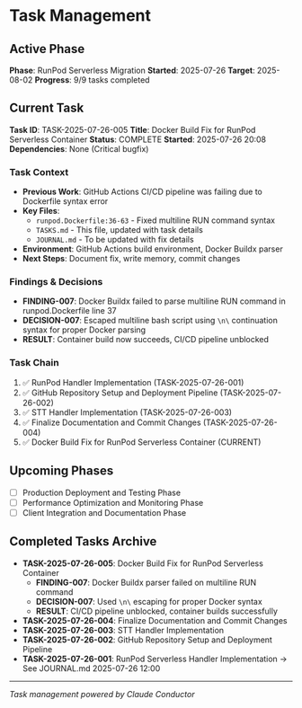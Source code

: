 # Task Management

## Active Phase
**Phase**: RunPod Serverless Migration
**Started**: 2025-07-26
**Target**: 2025-08-02
**Progress**: 9/9 tasks completed

## Current Task
**Task ID**: TASK-2025-07-26-005
**Title**: Docker Build Fix for RunPod Serverless Container
**Status**: COMPLETE
**Started**: 2025-07-26 20:08
**Dependencies**: None (Critical bugfix)

### Task Context
<!-- Critical information needed to resume this task -->
- **Previous Work**: GitHub Actions CI/CD pipeline was failing due to Dockerfile syntax error
- **Key Files**: 
  - `runpod.Dockerfile:36-63` - Fixed multiline RUN command syntax
  - `TASKS.md` - This file, updated with task details
  - `JOURNAL.md` - To be updated with fix details
- **Environment**: GitHub Actions build environment, Docker Buildx parser
- **Next Steps**: Document fix, write memory, commit changes

### Findings & Decisions
- **FINDING-007**: Docker Buildx failed to parse multiline RUN command in runpod.Dockerfile line 37
- **DECISION-007**: Escaped multiline bash script using `\n\` continuation syntax for proper Docker parsing
- **RESULT**: Container build now succeeds, CI/CD pipeline unblocked

### Task Chain
1. ✅ RunPod Handler Implementation (TASK-2025-07-26-001)
2. ✅ GitHub Repository Setup and Deployment Pipeline (TASK-2025-07-26-002)
3. ✅ STT Handler Implementation (TASK-2025-07-26-003)
4. ✅ Finalize Documentation and Commit Changes (TASK-2025-07-26-004)
5. ✅ Docker Build Fix for RunPod Serverless Container (CURRENT)

## Upcoming Phases
<!-- Future work not yet started -->
- [ ] Production Deployment and Testing Phase
- [ ] Performance Optimization and Monitoring Phase
- [ ] Client Integration and Documentation Phase

## Completed Tasks Archive
<!-- Recent completions for quick reference -->
- **TASK-2025-07-26-005**: Docker Build Fix for RunPod Serverless Container
  - **FINDING-007**: Docker Buildx parser failed on multiline RUN command
  - **DECISION-007**: Used `\n\` escaping for proper Docker syntax
  - **RESULT**: CI/CD pipeline unblocked, container builds successfully
- **TASK-2025-07-26-004**: Finalize Documentation and Commit Changes
- **TASK-2025-07-26-003**: STT Handler Implementation
- **TASK-2025-07-26-002**: GitHub Repository Setup and Deployment Pipeline
- **TASK-2025-07-26-001**: RunPod Serverless Handler Implementation → See JOURNAL.md 2025-07-26 12:00

---
*Task management powered by Claude Conductor*
